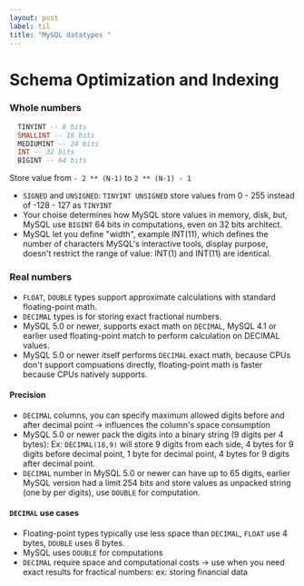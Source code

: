 ```yaml
---
layout: post
label: til
title: "MySQL datatypes "
---
```


# Schema Optimization and Indexing

###  Whole numbers
  ```sql
    TINYINT -- 8 bits
    SMALLINT -- 16 bits
    MEDIUMINT -- 24 bits
    INT -- 32 bits
    BIGINT -- 64 bits
  ```
  Store value from `- 2 ** (N-1)` to `2 ** (N-1) - 1`
  - `SIGNED` and `UNSIGNED`: `TINYINT UNSIGNED` store values from 0 - 255 instead of -128 - 127 as `TINYINT`
  - Your choise determines how MySQL store values in memory, disk, but, MySQL use `BIGINT` 64 bits in computations, even on 32 bits architect.
  - MySQL let you define "width", example INT(11), which defines the number of characters MySQL's interactive tools, display purpose, doesn't restrict the range of value: INT(1) and INT(11) are identical.


###  Real numbers
  - `FLOAT`, `DOUBLE` types support approximate calculations with standard floating-point math.
  - `DECIMAL` types is for storing exact fractional numbers.
  - MySQL 5.0 or newer, supports exact math on `DECIMAL`, MySQL 4.1 or earlier used floating-point match to perform calculation on DECIMAL values.
  - MySQL 5.0 or newer itself performs `DECIMAL` exact math, because CPUs don't support compuations directly, floating-point math is faster because CPUs natively supports.

#### Precision
  - `DECIMAL` columns, you can specify maximum allowed digits before and after decimal point -> influences the column's space consumption
  - MySQL 5.0 or newer pack the digits into a binary string (9 digits per 4 bytes): Ex: `DECIMAL(18,9)` will store 9 digits from each side, 4 bytes for 9 digits before decimal point, 1 byte for decimal point, 4 bytes for 9 digits after decimal point.
  - `DECIMAL` number in MySQL 5.0 or newer can have up to 65 digits, earlier MySQL version had a limit 254 bits and store values as unpacked string (one by per digits), use `DOUBLE` for computation.
#### `DECIMAL` use cases
  - Floating-point types typically use less space than `DECIMAL`, `FLOAT` use 4 bytes, `DOUBLE` uses 8 bytes.
  - MySQL uses `DOUBLE` for computations
  - `DECIMAL` require space and computational costs -> use when you need exact results for fractical numbers: ex: storing financial data


